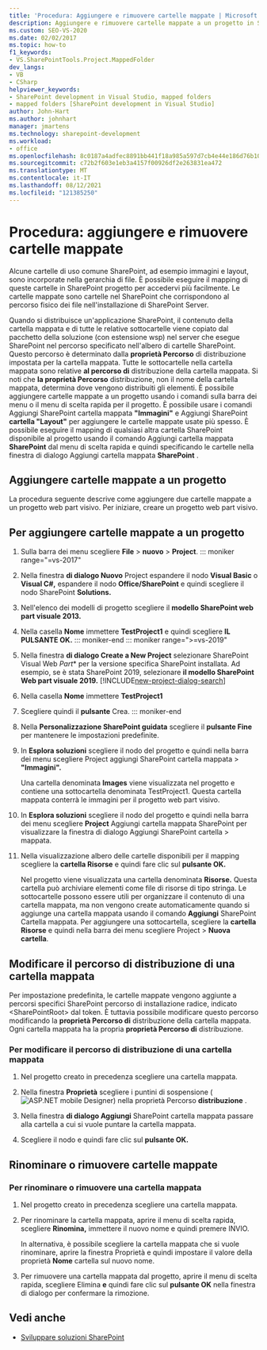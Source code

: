 ```yaml
---
title: 'Procedura: Aggiungere e rimuovere cartelle mappate | Microsoft Docs'
description: Aggiungere e rimuovere cartelle mappate a un progetto in SharePoint.  Modificare il percorso di distribuzione di una cartella mappata. Rinominare o rimuovere le cartelle mappate.
ms.custom: SEO-VS-2020
ms.date: 02/02/2017
ms.topic: how-to
f1_keywords:
- VS.SharePointTools.Project.MappedFolder
dev_langs:
- VB
- CSharp
helpviewer_keywords:
- SharePoint development in Visual Studio, mapped folders
- mapped folders [SharePoint development in Visual Studio]
author: John-Hart
ms.author: johnhart
manager: jmartens
ms.technology: sharepoint-development
ms.workload:
- office
ms.openlocfilehash: 8c0187a4adfec8891bb441f18a985a597d7cb4e44e186d76b107fffea891c258
ms.sourcegitcommit: c72b2f603e1eb3a4157f00926df2e263831ea472
ms.translationtype: MT
ms.contentlocale: it-IT
ms.lasthandoff: 08/12/2021
ms.locfileid: "121385250"
---
```

# <a name="how-to-add-and-remove-mapped-folders"></a>Procedura: aggiungere e rimuovere cartelle mappate

  Alcune cartelle di uso comune SharePoint, ad esempio immagini e layout, sono incorporate nella gerarchia di file. È possibile eseguire il mapping di queste cartelle in SharePoint progetto per accedervi più facilmente. Le cartelle mappate sono cartelle nel SharePoint che corrispondono al percorso fisico dei file nell'installazione di SharePoint Server.

 Quando si distribuisce un'applicazione SharePoint, il contenuto della cartella mappata e di tutte le relative sottocartelle viene copiato dal pacchetto della soluzione (con estensione wsp) nel server che esegue SharePoint nel percorso specificato nell'albero di cartelle SharePoint. Questo percorso è determinato dalla **proprietà Percorso** di distribuzione impostata per la cartella mappata. Tutte le sottocartelle nella cartella mappata sono relative **al percorso di** distribuzione della cartella mappata. Si noti che **la proprietà Percorso** distribuzione, non il nome della cartella mappata, determina dove vengono distribuiti gli elementi.
È possibile aggiungere cartelle mappate a un progetto usando i comandi sulla barra dei menu o il menu di scelta rapida per il progetto. È possibile usare i comandi Aggiungi SharePoint cartella mappata **"Immagini"** e Aggiungi SharePoint **cartella "Layout"** per aggiungere le cartelle mappate usate più spesso. È possibile eseguire il mapping di qualsiasi altra cartella SharePoint disponibile al progetto usando il comando Aggiungi cartella mappata **SharePoint** dal menu di scelta rapida e quindi specificando le cartelle nella finestra di dialogo Aggiungi cartella mappata **SharePoint** .

## <a name="add-mapped-folders-to-a-project"></a>Aggiungere cartelle mappate a un progetto

 La procedura seguente descrive come aggiungere due cartelle mappate a un progetto web part visivo. Per iniziare, creare un progetto web part visivo.

## <a name="to-add-mapped-folders-to-a-project"></a>Per aggiungere cartelle mappate a un progetto

1. Sulla barra dei menu scegliere **File**  >  **nuovo**  >  **Project**.
::: moniker range="=vs-2017"
2. Nella finestra **di dialogo Nuovo** Project espandere il nodo **Visual Basic** o **Visual C#,** espandere il nodo **Office/SharePoint** e quindi scegliere il nodo SharePoint **Solutions.**

3. Nell'elenco dei modelli di progetto scegliere il **modello SharePoint web part visuale 2013.**

4. Nella casella **Nome** immettere **TestProject1** e quindi scegliere **IL PULSANTE OK.**
::: moniker-end
::: moniker range=">=vs-2019"
2. Nella finestra **di dialogo Create a New Project** selezionare SharePoint Visual Web *Part** per la versione specifica SharePoint installata. Ad esempio, se è stata SharePoint 2019, selezionare **il modello SharePoint Web part visuale 2019.**
    [!INCLUDE[new-project-dialog-search](../sharepoint/includes/new-project-dialog-search-md.md)]

3. Nella casella **Nome** immettere **TestProject1**
4. Scegliere quindi il **pulsante** Crea.
::: moniker-end

5. Nella **Personalizzazione SharePoint guidata** scegliere il **pulsante Fine** per mantenere le impostazioni predefinite.

6. In **Esplora soluzioni** scegliere il nodo del progetto e quindi nella barra dei menu scegliere Project aggiungi SharePoint cartella mappata  >  **"Immagini".**

     Una cartella denominata **Images** viene visualizzata nel progetto e contiene una sottocartella denominata TestProject1. Questa cartella mappata conterrà le immagini per il progetto web part visivo.

7. In **Esplora soluzioni** scegliere il nodo del progetto e quindi nella barra dei menu scegliere **Project** Aggiungi cartella mappata SharePoint per visualizzare la finestra di dialogo Aggiungi SharePoint cartella  >   mappata. 

8. Nella visualizzazione albero delle cartelle disponibili per il mapping scegliere la **cartella Risorse** e quindi fare clic sul **pulsante OK.**

     Nel progetto viene visualizzata una cartella denominata **Risorse.** Questa cartella può archiviare elementi come file di risorse di tipo stringa. Le sottocartelle possono essere utili per organizzare il contenuto di una cartella mappata, ma non vengono create automaticamente quando si aggiunge una cartella mappata usando il comando **Aggiungi** SharePoint Cartella mappata. Per aggiungere una sottocartella, scegliere la **cartella Risorse** e quindi nella barra dei menu scegliere Project  >  **Nuova cartella**.

## <a name="change-the-deployment-location-of-a-mapped-folder"></a>Modificare il percorso di distribuzione di una cartella mappata

 Per impostazione predefinita, le cartelle mappate vengono aggiunte a percorsi specifici SharePoint percorso di installazione radice, indicato \<SharePointRoot> dal token. È tuttavia possibile modificare questo percorso modificando la **proprietà Percorso di** distribuzione della cartella mappata. Ogni cartella mappata ha la propria **proprietà Percorso di** distribuzione.

### <a name="to-change-the-deployment-location-of-a-mapped-folder"></a>Per modificare il percorso di distribuzione di una cartella mappata

1. Nel progetto creato in precedenza scegliere una cartella mappata.

2. Nella finestra **Proprietà** scegliere i puntini di sospensione (![ASP.NET mobile Designer](../sharepoint/media/mwellipsis.gif "Ellisse di ASP.NET Mobile Designer")) nella proprietà Percorso **distribuzione** .

3. Nella finestra **di dialogo Aggiungi** SharePoint cartella mappata passare alla cartella a cui si vuole puntare la cartella mappata.

4. Scegliere il nodo e quindi fare clic sul **pulsante OK.**

## <a name="rename-or-remove-mapped-folders"></a>Rinominare o rimuovere cartelle mappate

### <a name="to-rename-or-remove-a-mapped-folder"></a>Per rinominare o rimuovere una cartella mappata

1. Nel progetto creato in precedenza scegliere una cartella mappata.

2. Per rinominare la cartella mappata, aprire il menu di scelta rapida, scegliere **Rinomina,** immettere il nuovo nome e quindi premere INVIO.

     In alternativa, è possibile scegliere la cartella mappata che  si vuole rinominare, aprire la finestra Proprietà e quindi impostare il valore della proprietà **Nome** cartella sul nuovo nome.

3. Per rimuovere una cartella mappata dal progetto, aprire il menu di scelta rapida, scegliere Elimina **e** quindi fare clic sul **pulsante OK** nella finestra di dialogo per confermare la rimozione.

## <a name="see-also"></a>Vedi anche

- [Sviluppare soluzioni SharePoint](../sharepoint/developing-sharepoint-solutions.md)
